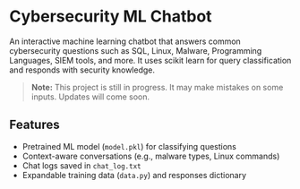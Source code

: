 # Cybersecurity ML Chatbot  

An interactive machine learning chatbot that answers common cybersecurity questions such as SQL, Linux, Malware, Programming Languages, SIEM tools, and more.  It uses scikit learn for query classification and responds with security knowledge.  

> **Note:** This project is still in progress. It may make mistakes on some inputs. Updates will come soon.  

## Features  
- Pretrained ML model (`model.pkl`) for classifying questions  
- Context-aware conversations (e.g., malware types, Linux commands)  
- Chat logs saved in `chat_log.txt`  
- Expandable training data (`data.py`) and responses dictionary  
